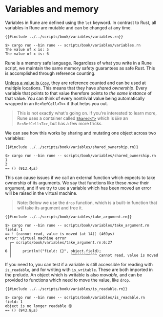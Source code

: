 # Variables and memory

Variables in Rune are defined using the `let` keyword. In contrast to Rust, all
variables in Rune are mutable and can be changed at any time.

```rune
{{#include ../../scripts/book/variables/variables.rn}}
```

```text
$> cargo run --bin rune -- scripts/book/variables/variables.rn
The value of x is: 5
The value of x is: 6
```

Rune is a memory safe language. Regardless of what you write in a Rune script,
we maintain the same memory safety guarantees as safe Rust. This is accomplished
through reference counting.

[Unless a value is `Copy`](5_1_primitives.md), they are reference counted and
can be used at multiple locations. This means that they have *shared ownership*.
Every variable that points to that value therefore points to *the same instance*
of that value. You can think of every nontrivial value being automatically
wrapped in an `Rc<RefCell<T>>` if that helps you out.

> This is not exactly what's going on. If you're interested to learn more, Rune
> uses a container called [`Shared<T>`] which is *like* an `Rc<RefCell<T>>`, but
> has a few more tricks.

We can see how this works by sharing and mutating one object across two
variables:

```rune
{{#include ../../scripts/book/variables/shared_ownership.rn}}
```

```text
$> cargo run --bin rune -- scripts/book/variables/shared_ownership.rn
1
2
== () (913.4µs)
```

This can cause issues if we call an external function which expects to take
ownership of its arguments. We say that functions like these *move* their
argument, and if we try to use a variable which has been moved an error will be
raised in the virtual machine.

> Note: Below we use the `drop` function, which is a built-in function that will
> take its argument and free it.

```rune
{{#include ../../scripts/book/variables/take_argument.rn}}
```

```text
$> cargo run --bin rune -- scripts/book/variables/take_argument.rn
field: 1
== ! (cannot read, value is moved (at 14)) (469µs)
error: virtual machine error
  ┌─ scripts/book/variables/take_argument.rn:6:27
  │
6 │     println!("field: {}", object.field);
  │                           ^^^^^^^^^^^^ cannot read, value is moved
```

If you need to, you can test if a variable is still accessible for reading with
`is_readable`, and for writing with `is_writable`. These are both imported in
the prelude. An object which is writable is also *movable*, and can be provided
to functions which need to move the value, like `drop`.

```rune
{{#include ../../scripts/book/variables/is_readable.rn}}
```

```text
$> cargo run --bin rune -- scripts/book/variables/is_readable.rn
field: 1
object is no longer readable 😢
== () (943.8µs)
```

[`Shared<T>`]: https://docs.rs/runestick/0/runestick/struct.Shared.html
